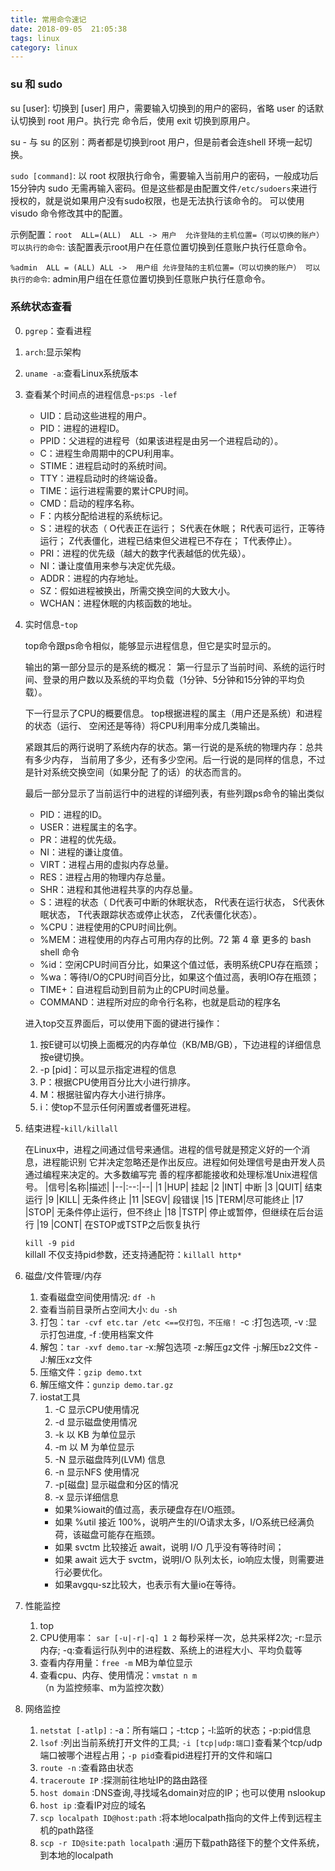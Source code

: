 ```yaml
---
title: 常用命令速记
date: 2018-09-05  21:05:38
tags: linux            
category: linux
---
```

### su 和 sudo
su [user]: 切换到 [user] 用户，需要输入切换到的用户的密码，省略 user 的话默认切换到 root 用户。执行完 命令后，使用 exit 切换到原用户。

su - 与 su 的区别：两者都是切换到root 用户，但是前者会连shell 环境一起切换。

`sudo [command]`: 以 root 权限执行命令，需要输入当前用户的密码，一般成功后15分钟内 sudo 无需再输入密码。但是这些都是由配置文件`/etc/sudoers`来进行授权的，就是说如果用户没有sudo权限，也是无法执行该命令的。 可以使用 visudo 命令修改其中的配置。

示例配置：`root  ALL=(ALL)  ALL -> 用户  允许登陆的主机位置=（可以切换的账户） 可以执行的命令`: 该配置表示root用户在任意位置切换到任意账户执行任意命令。

`%admin	 ALL = (ALL) ALL ->  用户组 允许登陆的主机位置=（可以切换的账户） 可以执行的命令`:  admin用户组在任意位置切换到任意账户执行任意命令。

### 系统状态查看
0. `pgrep`：查看进程
1. `arch`:显示架构
2. `uname -a`:查看Linux系统版本
3. 查看某个时间点的进程信息-`ps`:`ps -lef`
    + UID：启动这些进程的用户。
    + PID：进程的进程ID。 
    + PPID：父进程的进程号（如果该进程是由另一个进程启动的）。
    + C：进程生命周期中的CPU利用率。
    + STIME：进程启动时的系统时间。
    + TTY：进程启动时的终端设备。
    + TIME：运行进程需要的累计CPU时间。
    + CMD：启动的程序名称。
    + F：内核分配给进程的系统标记。
    + S：进程的状态（ O代表正在运行； S代表在休眠； R代表可运行，正等待运行； Z代表僵化，进程已结束但父进程已不存在； T代表停止）。
    + PRI：进程的优先级（越大的数字代表越低的优先级）。
    + NI：谦让度值用来参与决定优先级。
    + ADDR：进程的内存地址。
    + SZ：假如进程被换出，所需交换空间的大致大小。
    + WCHAN：进程休眠的内核函数的地址。  

4. 实时信息-`top`

    top命令跟ps命令相似，能够显示进程信息，但它是实时显示的。

    输出的第一部分显示的是系统的概况：
    第一行显示了当前时间、系统的运行时间、登录的用户数以及系统的平均负载（1分钟、5分钟和15分钟的平均负载）。

    下一行显示了CPU的概要信息。 top根据进程的属主（用户还是系统）和进程的状态（运行、
    空闲还是等待）将CPU利用率分成几类输出。

    紧跟其后的两行说明了系统内存的状态。第一行说的是系统的物理内存：总共有多少内存，
    当前用了多少，还有多少空闲。后一行说的是同样的信息，不过是针对系统交换空间（如果分配
    了的话）的状态而言的。

    最后一部分显示了当前运行中的进程的详细列表，有些列跟ps命令的输出类似
    + PID：进程的ID。
    + USER：进程属主的名字。
    + PR：进程的优先级。
    + NI：进程的谦让度值。
    + VIRT：进程占用的虚拟内存总量。
    + RES：进程占用的物理内存总量。
    + SHR：进程和其他进程共享的内存总量。
    + S：进程的状态（ D代表可中断的休眠状态， R代表在运行状态， S代表休眠状态， T代表跟踪状态或停止状态， Z代表僵化状态）。
    + %CPU：进程使用的CPU时间比例。
    + %MEM：进程使用的内存占可用内存的比例。72 第 4 章 更多的 bash shell 命令
    + %id：空闲CPU时间百分比，如果这个值过低，表明系统CPU存在瓶颈；
    + %wa：等待I/O的CPU时间百分比，如果这个值过高，表明IO存在瓶颈；
    + TIME+：自进程启动到目前为止的CPU时间总量。
    + COMMAND：进程所对应的命令行名称，也就是启动的程序名

    进入top交互界面后，可以使用下面的键进行操作：
    1. 按E键可以切换上面概况的内存单位（KB/MB/GB），下边进程的详细信息按e键切换。  
    2. -p [pid]：可以显示指定进程的信息  
    3. P：根据CPU使用百分比大小进行排序。
    4. M：根据驻留内存大小进行排序。
    5. i：使top不显示任何闲置或者僵死进程。

5. 结束进程-`kill/killall`

    在Linux中，进程之间通过信号来通信。进程的信号就是预定义好的一个消息，进程能识别
    它并决定忽略还是作出反应。进程如何处理信号是由开发人员通过编程来决定的。大多数编写完
    善的程序都能接收和处理标准Unix进程信号。
    |信号|名称|描述|
    |--|:--:|--|
    |1 |HUP| 挂起
    |2 |INT| 中断
    |3 |QUIT| 结束运行
    |9 |KILL| 无条件终止
    |11 |SEGV| 段错误
    |15 |TERM|尽可能终止
    |17 |STOP| 无条件停止运行，但不终止
    |18 |TSTP| 停止或暂停，但继续在后台运行
    |19 |CONT| 在STOP或TSTP之后恢复执行

    `kill -9 pid`  
    killall 不仅支持pid参数，还支持通配符：`killall http*`

4. 磁盘/文件管理/内存
   1. 查看磁盘空间使用情况: `df -h`
   2. 查看当前目录所占空间大小: `du -sh`
   3. 打包：`tar -cvf etc.tar /etc <==仅打包，不压缩！` -c :打包选项, -v :显示打包进度, -f :使用档案文件
   4. 解包：`tar -xvf demo.tar`  -x:解包选项  -z:解压gz文件  -j:解压bz2文件  -J:解压xz文件
   5. 压缩文件：`gzip demo.txt`
   6. 解压缩文件：`gunzip demo.tar.gz`
   7. iostat工具
      1. -C 显示CPU使用情况
      2. -d 显示磁盘使用情况
      3. -k 以 KB 为单位显示
      4. -m 以 M 为单位显示
      5. -N 显示磁盘阵列(LVM) 信息
      6. -n 显示NFS 使用情况
      7. -p[磁盘] 显示磁盘和分区的情况
      8. -x 显示详细信息
      + 如果%iowait的值过高，表示硬盘存在I/O瓶颈。
      + 如果 %util 接近 100%，说明产生的I/O请求太多，I/O系统已经满负荷，该磁盘可能存在瓶颈。
      + 如果 svctm 比较接近 await，说明 I/O 几乎没有等待时间；
      + 如果 await 远大于 svctm，说明I/O 队列太长，io响应太慢，则需要进行必要优化。
      + 如果avgqu-sz比较大，也表示有大量io在等待。

5. 性能监控
   1. top
   2. CPU使用率： `sar [-u|-r|-q] 1 2` 每秒采样一次，总共采样2次; -r:显示内存; -q:查看运行队列中的进程数、系统上的进程大小、平均负载等
   3. 查看内存用量：`free -m` MB为单位显示
   4. 查看cpu、内存、使用情况：`vmstat n m` （n 为监控频率、m为监控次数）

6. 网络监控
   1. `netstat [-atlp]` : -a：所有端口；-t:tcp；-l:监听的状态；-p:pid信息
   2. `lsof` :列出当前系统打开文件的工具; `-i [tcp|udp:端口]`查看某个tcp/udp端口被哪个进程占用；`-p pid`查看pid进程打开的文件和端口
   3. `route -n` :查看路由状态
   4. `traceroute IP` :探测前往地址IP的路由路径
   5. `host domain` :DNS查询,寻找域名domain对应的IP；也可以使用 nslookup
   6. `host ip` :查看IP对应的域名
   7. `scp localpath ID@host:path` :将本地localpath指向的文件上传到远程主机的path路径
   8. `scp -r ID@site:path localpath` :遍历下载path路径下的整个文件系统，到本地的localpath

